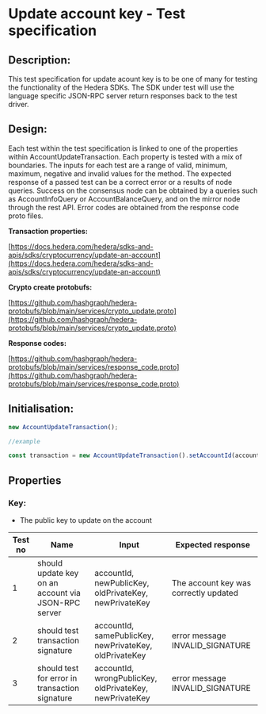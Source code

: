 # Update account key - Test specification

## Description:

This test specification for update acount key is to be one of many for testing the functionality of the Hedera SDKs. The SDK under test will use the language specific JSON-RPC server return responses back to the test driver.

## Design:

Each test within the test specification is linked to one of the properties within AccountUpdateTransaction. Each property is tested with a mix of boundaries. The inputs for each test are a range of valid, minimum, maximum, negative and invalid values for the method. The expected response of a passed test can be a correct error or a results of node queries. Success on the consensus node can be obtained by a queries such as AccountInfoQuery or AccountBalanceQuery, and on the mirror node through the rest API. Error codes are obtained from the response code proto files.

**Transaction properties:**

[https://docs.hedera.com/hedera/sdks-and-apis/sdks/cryptocurrency/update-an-account](https://docs.hedera.com/hedera/sdks-and-apis/sdks/cryptocurrency/update-an-account)

**Crypto create protobufs:**

[https://github.com/hashgraph/hedera-protobufs/blob/main/services/crypto_update.proto](https://github.com/hashgraph/hedera-protobufs/blob/main/services/crypto_update.proto)

**Response codes:**

[https://github.com/hashgraph/hedera-protobufs/blob/main/services/response_code.proto](https://github.com/hashgraph/hedera-protobufs/blob/main/services/response_code.proto)

## Initialisation:

```jsx
new AccountUpdateTransaction();

//example

const transaction = new AccountUpdateTransaction().setAccountId(accountId).setKey(publicKey);
```

## Properties

### **Key:**

- The public key to update on the account

| Test no | Name                                                | Input                                                   | Expected response                     |
| ------- | --------------------------------------------------- | ------------------------------------------------------- | ------------------------------------- |
| 1       | should update key on an account via JSON-RPC server | accountId, newPublicKey, oldPrivateKey, newPrivateKey   | The account key was correctly updated |
| 2       | should test transaction signature                   | accountId, samePublicKey, newPrivateKey, oldPrivateKey  | error message INVALID_SIGNATURE       |
| 3       | should test for error in transaction signature      | accountId, wrongPublicKey, oldPrivateKey, newPrivateKey | error message INVALID_SIGNATURE       |
